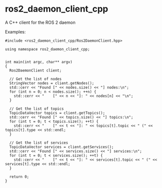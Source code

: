 # ros2_daemon_client_cpp
A C++ client for the ROS 2 daemon

Examples:

    #include <ros2_daemon_client_cpp/Ros2DaemonClient.hpp>
    
    using namespace ros2_daemon_client_cpp;
    
    
    int main(int argc, char** argv)
    {
      Ros2DaemonClient client;
    
      // Get the list of nodes
      StringVector nodes = client.getNodes();
      std::cerr << "Found [" << nodes.size() << "] nodes:\n";
      for (int n = 0; n < nodes.size(); ++n) {
        std::cerr << "    [" << n << "]: " << nodes[n] << "\n";
      }
    
      // Get the list of topics
      TopicDataVector topics = client.getTopics();
      std::cerr << "Found [" << topics.size() << "] topics:\n";
      for (int t = 0; t < topics.size(); ++t) {
        std::cerr << "    [" << t << "]: " << topics[t].topic << " (" << topics[t].type << std::endl;
      }
    
      // Get the list of services
      TopicDataVector services = client.getServices();
      std::cerr << "Found [" << services.size() << "] services:\n";
      for (int t = 0; t < services.size(); ++t) {
        std::cerr << "    [" << t << "]: " << services[t].topic << " (" << services[t].type << std::endl;
      }
      
      return 0;
    }
